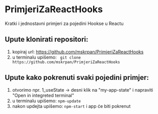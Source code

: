 # PrimjeriZaReactHooks
Kratki i jednostavni primjeri za pojedini Hookse u Reactu

## Upute klonirati repositori:

1. kopiraj url: https://github.com/mskrpan/PrimjeriZaReactHooks
2. u terminalu upišemo: ``` git clone https://github.com/mskrpan/PrimjeriZaReactHooks```

## Upute kako pokrenuti svaki pojedini primjer:

1. otvorimo npr. 1_useState -> desni klik na "my-app-state" i napraviti "Open in integreted terminal"
2. u terminalu upišemo: ``` npm-update ```
3. nakon updejta upišemo: ``` npm-start ``` i app će biti pokrenut
